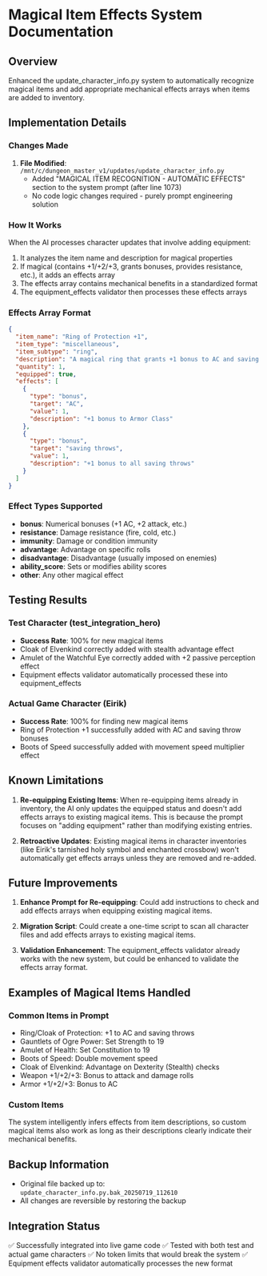 # Magical Item Effects System Documentation

## Overview
Enhanced the update_character_info.py system to automatically recognize magical items and add appropriate mechanical effects arrays when items are added to inventory.

## Implementation Details

### Changes Made
1. **File Modified**: `/mnt/c/dungeon_master_v1/updates/update_character_info.py`
   - Added "MAGICAL ITEM RECOGNITION - AUTOMATIC EFFECTS" section to the system prompt (after line 1073)
   - No code logic changes required - purely prompt engineering solution

### How It Works
When the AI processes character updates that involve adding equipment:
1. It analyzes the item name and description for magical properties
2. If magical (contains +1/+2/+3, grants bonuses, provides resistance, etc.), it adds an effects array
3. The effects array contains mechanical benefits in a standardized format
4. The equipment_effects validator then processes these effects arrays

### Effects Array Format
```json
{
  "item_name": "Ring of Protection +1",
  "item_type": "miscellaneous",
  "item_subtype": "ring",
  "description": "A magical ring that grants +1 bonus to AC and saving throws",
  "quantity": 1,
  "equipped": true,
  "effects": [
    {
      "type": "bonus",
      "target": "AC",
      "value": 1,
      "description": "+1 bonus to Armor Class"
    },
    {
      "type": "bonus",
      "target": "saving throws", 
      "value": 1,
      "description": "+1 bonus to all saving throws"
    }
  ]
}
```

### Effect Types Supported
- **bonus**: Numerical bonuses (+1 AC, +2 attack, etc.)
- **resistance**: Damage resistance (fire, cold, etc.)
- **immunity**: Damage or condition immunity
- **advantage**: Advantage on specific rolls
- **disadvantage**: Disadvantage (usually imposed on enemies)
- **ability_score**: Sets or modifies ability scores
- **other**: Any other magical effect

## Testing Results

### Test Character (test_integration_hero)
- **Success Rate**: 100% for new magical items
- Cloak of Elvenkind correctly added with stealth advantage effect
- Amulet of the Watchful Eye correctly added with +2 passive perception effect
- Equipment effects validator automatically processed these into equipment_effects

### Actual Game Character (Eirik)
- **Success Rate**: 100% for finding new magical items
- Ring of Protection +1 successfully added with AC and saving throw bonuses
- Boots of Speed successfully added with movement speed multiplier effect

## Known Limitations

1. **Re-equipping Existing Items**: When re-equipping items already in inventory, the AI only updates the equipped status and doesn't add effects arrays to existing magical items. This is because the prompt focuses on "adding equipment" rather than modifying existing entries.

2. **Retroactive Updates**: Existing magical items in character inventories (like Eirik's tarnished holy symbol and enchanted crossbow) won't automatically get effects arrays unless they are removed and re-added.

## Future Improvements

1. **Enhance Prompt for Re-equipping**: Could add instructions to check and add effects arrays when equipping existing magical items.

2. **Migration Script**: Could create a one-time script to scan all character files and add effects arrays to existing magical items.

3. **Validation Enhancement**: The equipment_effects validator already works with the new system, but could be enhanced to validate the effects array format.

## Examples of Magical Items Handled

### Common Items in Prompt
- Ring/Cloak of Protection: +1 to AC and saving throws
- Gauntlets of Ogre Power: Set Strength to 19
- Amulet of Health: Set Constitution to 19
- Boots of Speed: Double movement speed
- Cloak of Elvenkind: Advantage on Dexterity (Stealth) checks
- Weapon +1/+2/+3: Bonus to attack and damage rolls
- Armor +1/+2/+3: Bonus to AC

### Custom Items
The system intelligently infers effects from item descriptions, so custom magical items also work as long as their descriptions clearly indicate their mechanical benefits.

## Backup Information
- Original file backed up to: `update_character_info.py.bak_20250719_112610`
- All changes are reversible by restoring the backup

## Integration Status
✅ Successfully integrated into live game code
✅ Tested with both test and actual game characters
✅ No token limits that would break the system
✅ Equipment effects validator automatically processes the new format